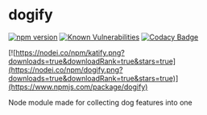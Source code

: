 # dogify

[![npm version](https://badge.fury.io/js/dogify.svg)](https://badge.fury.io/js/dogify)
[![Known Vulnerabilities](https://snyk.io/test/github/dwyl/hapi-auth-jwt2/badge.svg?targetFile=package.json)](https://snyk.io/test/github/carbowix/dogify?targetFile=package.json)
[![Codacy Badge](https://api.codacy.com/project/badge/Grade/86c1dec77a6c4b5eadfbda143404d915)](https://www.codacy.com/app/Carbowix/dogify?utm_source=github.com&amp;utm_medium=referral&amp;utm_content=Carbowix/katify&amp;utm_campaign=Badge_Grade)

[![https://nodei.co/npm/katify.png?downloads=true&downloadRank=true&stars=true](https://nodei.co/npm/dogify.png?downloads=true&downloadRank=true&stars=true)](https://www.npmjs.com/package/dogify)

Node module made for collecting dog features into one
